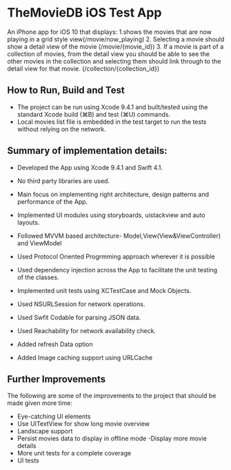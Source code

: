 # TheMovieDB iOS Test App

An iPhone app for iOS 10 that displays:
1.shows the movies that are now playing in a grid style view(/movie/now_playing)
2. Selecting a movie should show a detail view of the movie (/movie/{movie_id})
3. If a movie is part of a collection of movies, from the detail view you should be able to see the
other movies in the collection and selecting them should link through to the detail view for
that movie. (/collection/{collection_id})

## How to Run, Build and Test

- The project can be run using Xcode 9.4.1 and built/tested using the standard Xcode build (⌘B) and test (⌘U) commands.
- Local movies list file is embedded in the test target to run the tests without relying on the network. 

## Summary of implementation details:

- Developed the App using Xcode 9.4.1 and Swift 4.1.

- No third party libraries are used.

- Main focus on implementing right architecture, design patterns and performance of the App.

- Implemented UI modules using storyboards, uistackview and auto layouts.

- Followed MVVM based architecture- Model,View(View&ViewController) and ViewModel

- Used Protocol Oriented Progrmming approach wherever it is possible

- Used dependency injection across the App to facilitate the unit testing of the classes.

- Implemented unit tests using XCTestCase and Mock Objects.

- Used NSURLSession for network operations.

- Used Swfit Codable for parsing JSON data.

- Used Reachability  for network availability check.

- Added refresh Data option
- Added Image caching support using URLCache


## Further Improvements

The following are some of the improvements to the project that should be made given more time:

- Eye-catching UI elements
- Use UITextView for show long movie overview
- Landscape support
- Persist movies data to display in offline mode
-Display more movie details
- More unit tests for a complete coverage
- UI tests

